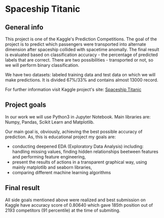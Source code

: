 # Spaceship Titanic

## General info

This project is one of the Kaggle's Prediction Competitions. The goal of the project is to predict which passengers were transported into alternate dimension after spaceship collided with spacetime anomally. The final result is evaluated based on classification accuracy - the percentage of predicted labels that are correct. There are two possibilities - transported or not, so we will perform binary classification.

We have two datasets: labeled training data and test data on which we will make predictions. It is divided 67%/33% and contains almost 13000 record.

For further information visit Kaggle project's site:
[Spaceship Titanic](https://www.kaggle.com/competitions/spaceship-titanic)

## Project goals

In our work we will use Python3 in Jupyter Notebook. Main libraries are: Numpy, Pandas, Scikit Learn and Matplotlib.

Our main goal is, obviously, achieving the best possible accuracy of prediction. As, this is educational project my goals are: 
- conducting deepened EDA (Exploratory Data Analysis) including: handling missing values, finding hidden relationships beetween features and performing feature engineering,
- present the results of actions in a transparent graphical way, using mainly matplotlib and seaborn libraries,
- comparing different machine learning algorithms

## Final result

All side goals mentioned above were realized and best submission on Kaggle have accuracy score of 0.80640 which gave 185th position out of 2193 competitors (91 percentile) at the time of submiting.
